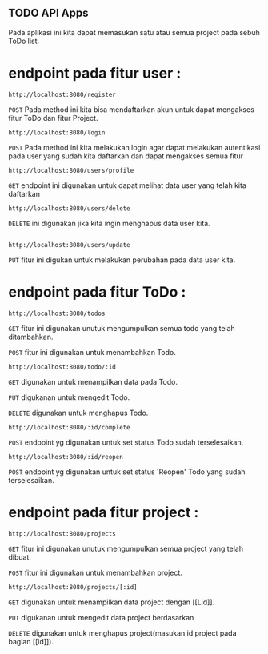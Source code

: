 ## TODO API Apps

Pada aplikasi ini kita dapat memasukan satu atau semua project pada sebuh ToDo list.

# endpoint pada fitur user :

```
http://localhost:8080/register
```
`POST` Pada method ini kita bisa mendaftarkan akun untuk dapat mengakses fitur ToDo dan fitur Project.

```
http://localhost:8080/login
```
`POST` Pada method ini kita melakukan login agar dapat melakukan autentikasi pada user yang sudah kita daftarkan dan dapat mengakses semua fitur

```
http://localhost:8080/users/profile
```
`GET` endpoint ini digunakan untuk dapat melihat data user yang telah kita daftarkan

```
http://localhost:8080/users/delete
```
`DELETE` ini digunakan jika kita ingin menghapus data user kita.
```

http://localhost:8080/users/update
```
`PUT` fitur ini digukan untuk melakukan perubahan pada data user kita.

# endpoint pada fitur ToDo :
```
http://localhost:8080/todos
```
`GET`   fitur ini digunakan unutuk mengumpulkan semua todo yang telah ditambahkan.

`POST`  fitur ini digunakan untuk menambahkan Todo.

```
http://localhost:8080/todo/:id
```
`GET`     digunakan untuk menampilkan data pada Todo.

`PUT`     digukanan untuk mengedit Todo.

`DELETE`  digunakan untuk menghapus Todo.

```
http://localhost:8080/:id/complete
```
`POST`     endpoint yg digunakan untuk set status Todo sudah terselesaikan.

```
http://localhost:8080/:id/reopen
```
`POST`     endpoint yg digunakan untuk set status 'Reopen' Todo yang sudah terselesaikan.

# endpoint pada fitur project :
```
http://localhost:8080/projects
```
`GET`   fitur ini digunakan unutuk mengumpulkan semua project yang telah dibuat.

`POST`  fitur ini digunakan untuk menambahkan project.

```
http://localhost:8080/projects/[:id]
```
`GET`     digunakan untuk menampilkan data project dengan [[Lid]].

`PUT`     digukanan untuk mengedit data project berdasarkan

`DELETE`  digunakan untuk menghapus project(masukan id project pada bagian [[id]]).

